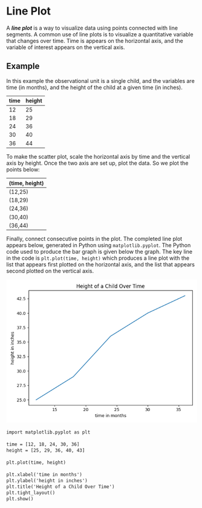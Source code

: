 # Line Plot

A ***line plot*** is a way to visualize data using points connected with line segments.  A common use of line plots is to visualize a quantitative variable that changes over time.  Time is appears on the horizontal axis, and the variable of interest appears on the vertical axis.  

## Example
In this example the observational unit is a single child, and the variables are time (in months), and the height of the child at a given time (in inches).

| time | height | 
|-----|--------|
| 12  | 25     |
| 18 | 29     | 
| 24  | 36     | 
| 30 |   40   |
| 36  | 44     |

To make the scatter plot, scale the horizontal axis by time and the vertical axis by height. 
Once the two axis are set up, plot the data.  So we plot the points below:

 | (time, height) |
|----|
 | (12,25)     | 
| (18,29)     | 
| (24,36)     | 
 | (30,40)     | 
| (36,44)     | 
Finally, connect consecutive points in the plot. The completed line plot appears below, generated in Python using `matplotlib.pyplot`. The Python code used to produce the bar graph is given below the graph.  The key line in the code is `plt.plot(time, height)` which produces a line plot with the list that appears first plotted on the horizontal axis, and the list that appears second plotted on the vertical axis.

<!-- (Comment) Code for graph below is in level_1/code/line.py -->
![Age and Height Over Time Line Plot](../image/lineplot.png)


```
import matplotlib.pyplot as plt

time = [12, 18, 24, 30, 36]
height = [25, 29, 36, 40, 43]

plt.plot(time, height)

plt.xlabel('time in months')
plt.ylabel('height in inches')
plt.title('Height of a Child Over Time')
plt.tight_layout()
plt.show()
```